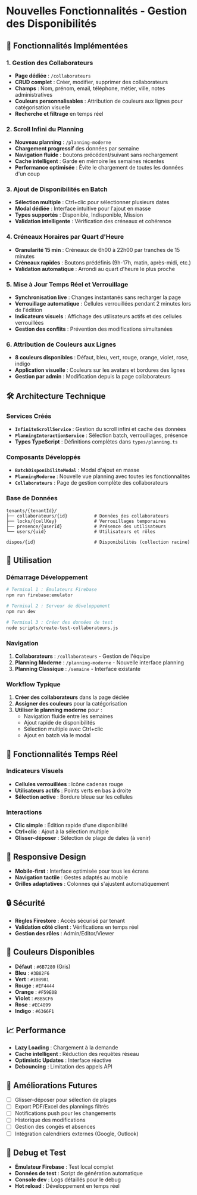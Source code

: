 # Nouvelles Fonctionnalités - Gestion des Disponibilités

## 🚀 Fonctionnalités Implémentées

### 1. Gestion des Collaborateurs
- **Page dédiée** : `/collaborateurs`
- **CRUD complet** : Créer, modifier, supprimer des collaborateurs
- **Champs** : Nom, prénom, email, téléphone, métier, ville, notes administratives
- **Couleurs personnalisables** : Attribution de couleurs aux lignes pour catégorisation visuelle
- **Recherche et filtrage** en temps réel

### 2. Scroll Infini du Planning
- **Nouveau planning** : `/planning-moderne`
- **Chargement progressif** des données par semaine
- **Navigation fluide** : boutons précédent/suivant sans rechargement
- **Cache intelligent** : Garde en mémoire les semaines récentes
- **Performance optimisée** : Évite le chargement de toutes les données d'un coup

### 3. Ajout de Disponibilités en Batch
- **Sélection multiple** : Ctrl+clic pour sélectionner plusieurs dates
- **Modal dédiée** : Interface intuitive pour l'ajout en masse
- **Types supportés** : Disponible, Indisponible, Mission
- **Validation intelligente** : Vérification des créneaux et cohérence

### 4. Créneaux Horaires par Quart d'Heure
- **Granularité 15 min** : Créneaux de 6h00 à 22h00 par tranches de 15 minutes
- **Créneaux rapides** : Boutons prédéfinis (9h-17h, matin, après-midi, etc.)
- **Validation automatique** : Arrondi au quart d'heure le plus proche

### 5. Mise à Jour Temps Réel et Verrouillage
- **Synchronisation live** : Changes instantanés sans recharger la page
- **Verrouillage automatique** : Cellules verrouillées pendant 2 minutes lors de l'édition
- **Indicateurs visuels** : Affichage des utilisateurs actifs et des cellules verrouillées
- **Gestion des conflits** : Prévention des modifications simultanées

### 6. Attribution de Couleurs aux Lignes
- **8 couleurs disponibles** : Défaut, bleu, vert, rouge, orange, violet, rose, indigo
- **Application visuelle** : Couleurs sur les avatars et bordures des lignes
- **Gestion par admin** : Modification depuis la page collaborateurs

## 🛠️ Architecture Technique

### Services Créés
- **`InfiniteScrollService`** : Gestion du scroll infini et cache des données
- **`PlanningInteractionService`** : Sélection batch, verrouillages, présence
- **Types TypeScript** : Définitions complètes dans `types/planning.ts`

### Composants Développés
- **`BatchDisponibiliteModal`** : Modal d'ajout en masse
- **`PlanningModerne`** : Nouvelle vue planning avec toutes les fonctionnalités
- **`Collaborateurs`** : Page de gestion complète des collaborateurs

### Base de Données
```
tenants/{tenantId}/
├── collaborateurs/{id}          # Données des collaborateurs
├── locks/{cellKey}              # Verrouillages temporaires
├── presence/{userId}            # Présence des utilisateurs
└── users/{uid}                  # Utilisateurs et rôles

dispos/{id}                      # Disponibilités (collection racine)
```

## 🚀 Utilisation

### Démarrage Développement
```bash
# Terminal 1 : Émulateurs Firebase
npm run firebase:emulator

# Terminal 2 : Serveur de développement
npm run dev

# Terminal 3 : Créer des données de test
node scripts/create-test-collaborateurs.js
```

### Navigation
1. **Collaborateurs** : `/collaborateurs` - Gestion de l'équipe
2. **Planning Moderne** : `/planning-moderne` - Nouvelle interface planning
3. **Planning Classique** : `/semaine` - Interface existante

### Workflow Typique
1. **Créer des collaborateurs** dans la page dédiée
2. **Assigner des couleurs** pour la catégorisation
3. **Utiliser le planning moderne** pour :
   - Navigation fluide entre les semaines
   - Ajout rapide de disponibilités
   - Sélection multiple avec Ctrl+clic
   - Ajout en batch via le modal

## 🎯 Fonctionnalités Temps Réel

### Indicateurs Visuels
- **Cellules verrouillées** : Icône cadenas rouge
- **Utilisateurs actifs** : Points verts en bas à droite
- **Sélection active** : Bordure bleue sur les cellules

### Interactions
- **Clic simple** : Édition rapide d'une disponibilité
- **Ctrl+clic** : Ajout à la sélection multiple
- **Glisser-déposer** : Sélection de plage de dates (à venir)

## 📱 Responsive Design
- **Mobile-first** : Interface optimisée pour tous les écrans
- **Navigation tactile** : Gestes adaptés au mobile
- **Grilles adaptatives** : Colonnes qui s'ajustent automatiquement

## 🔒 Sécurité
- **Règles Firestore** : Accès sécurisé par tenant
- **Validation côté client** : Vérifications en temps réel
- **Gestion des rôles** : Admin/Editor/Viewer

## 🎨 Couleurs Disponibles
- **Défaut** : `#6B7280` (Gris)
- **Bleu** : `#3B82F6`
- **Vert** : `#10B981`
- **Rouge** : `#EF4444`
- **Orange** : `#F59E0B`
- **Violet** : `#8B5CF6`
- **Rose** : `#EC4899`
- **Indigo** : `#6366F1`

## 📈 Performance
- **Lazy Loading** : Chargement à la demande
- **Cache intelligent** : Réduction des requêtes réseau
- **Optimistic Updates** : Interface réactive
- **Debouncing** : Limitation des appels API

## 🔄 Améliorations Futures
- [ ] Glisser-déposer pour sélection de plages
- [ ] Export PDF/Excel des plannings filtrés
- [ ] Notifications push pour les changements
- [ ] Historique des modifications
- [ ] Gestion des congés et absences
- [ ] Intégration calendriers externes (Google, Outlook)

## 🐛 Debug et Test
- **Émulateur Firebase** : Test local complet
- **Données de test** : Script de génération automatique
- **Console dev** : Logs détaillés pour le debug
- **Hot reload** : Développement en temps réel

